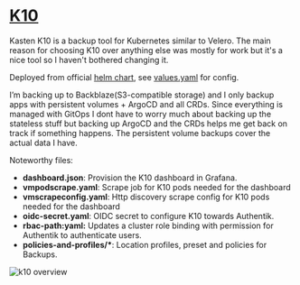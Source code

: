 # [K10](https://docs.kasten.io/latest/)

Kasten K10 is a backup tool for Kubernetes similar to Velero. The main reason for choosing K10 over anything else was mostly for work but it's a nice tool so I haven't bothered changing it.

Deployed from official [helm chart](https://charts.kasten.io), see [values.yaml](./values.yaml) for config.

I’m backing up to Backblaze(S3-compatible storage) and I only backup apps with persistent volumes + ArgoCD and all CRDs. Since everything is managed with GitOps I dont have to worry much about backing up the stateless stuff but backing up ArgoCD and the CRDs helps me get back on track if something happens. The persistent volume backups cover the actual data I have.

Noteworthy files:

- **dashboard.json**: Provision the K10 dashboard in Grafana.
- **vmpodscrape.yaml**: Scrape job for K10 pods needed for the dashboard
- **vmscrapeconfig.yaml**: Http discovery scrape config for K10 pods needed for the dashboard
- **oidc-secret.yaml**: OIDC secret to configure K10 towards Authentik.
- **rbac-path:yaml:** Updates a cluster role binding with permission for Authentik to authenticate users.
- **policies-and-profiles/\***: Location profiles, preset and policies for Backups.

![k10 overview](/assets/images/k10-overview.png)
